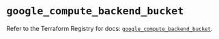 # `google_compute_backend_bucket`

Refer to the Terraform Registry for docs: [`google_compute_backend_bucket`](https://registry.terraform.io/providers/hashicorp/google/5.40.0/docs/resources/compute_backend_bucket).

